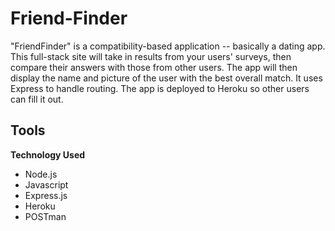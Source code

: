 # Friend-Finder

"FriendFinder" is a compatibility-based application -- basically a dating app. This full-stack site will take in results from your users' surveys, then compare their answers with those from other users. The app will then display the name and picture of the user with the best overall match. It uses Express to handle routing. The app is deployed to Heroku so other users can fill it out.

## Tools ##

**Technology Used**
* Node.js
* Javascript
* Express.js
* Heroku
* POSTman
